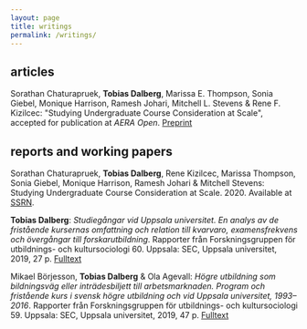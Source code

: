```yaml
---
layout: page
title: writings
permalink: /writings/
---
```


## articles

Sorathan Chaturapruek, **Tobias Dalberg**, Marissa E. Thompson, Sonia Giebel, Monique Harrison, Ramesh Johari, Mitchell L. Stevens & Rene F. Kizilcec: "Studying Undergraduate Course Consideration at Scale", accepted for publication at *AERA Open*. [Preprint](http://dx.doi.org/10.2139/ssrn.3432748) 

## reports and working papers

Sorathan Chaturapruek, **Tobias Dalberg**, Rene Kizilcec, Marissa Thompson, Sonia Giebel, Monique Harrison, Ramesh Johari & Mitchell Stevens: Studying Undergraduate Course Consideration at Scale. 2020. Available at [SSRN](http://dx.doi.org/10.2139/ssrn.3432748).

**Tobias Dalberg**: _Studiegångar vid Uppsala universitet. En analys av de fristående kursernas omfattning och relation till kvarvaro, examensfrekvens och övergångar till forskarutbildning_. Rapporter från Forskningsgruppen för utbildnings- och kultursociologi 60. Uppsala: SEC, Uppsala universitet, 2019, 27 p. [Fulltext](http://www.skeptron.uu.se/broady/sec/sec-60.pdf)

Mikael Börjesson, **Tobias Dalberg** & Ola Agevall: _Högre utbildning som bildningsväg eller inträdesbiljett till arbetsmarknaden. Program och fristående kurs i svensk högre utbildning och vid Uppsala universitet, 1993–2016_. Rapporter från Forskningsgruppen för utbildnings- och kultursociologi 59. Uppsala: SEC, Uppsala universitet, 2019, 47 p. [Fulltext](http://www.skeptron.uu.se/broady/sec/sec-59.pdf)

